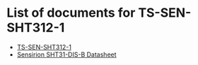 # List of documents for TS-SEN-SHT312-1
- [TS-SEN-SHT312-1](TS-SEN-SHT312-1_SCH.pdf)
- [Sensirion SHT31-DIS-B Datasheet](https://www.sensirion.com/fileadmin/user_upload/customers/sensirion/Dokumente/2_Humidity_Sensors/Datasheets/Sensirion_Humidity_Sensors_SHT3x_Datasheet_digital.pdf)
